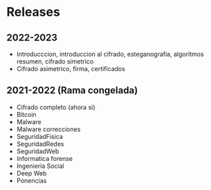 # Releases

## 2022-2023

* Introducccion, introduccion al cifrado, esteganografia, algoritmos resumen, cifrado simetrico
* Cifrado asimetrico, firma, certificados

## 2021-2022 (Rama congelada)

* Cifrado completo (ahora si)
* Bitcoin
* Malware
* Malware correcciones
* SeguridadFisica
* SeguridadRedes
* SeguridadWeb
* Informatica forense
* Ingenieria Social
* Deep Web
* Ponencias
